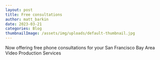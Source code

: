 ```yaml
---
layout: post
title: Free consultations
author: matt_barkin
date: 2023-03-21
categories: Blog
thumbnailImage: /assets/img/uploads/default-thumbnail.jpg
---
```

Now offering free phone consultations for your San Francisco Bay Area Video Production Services